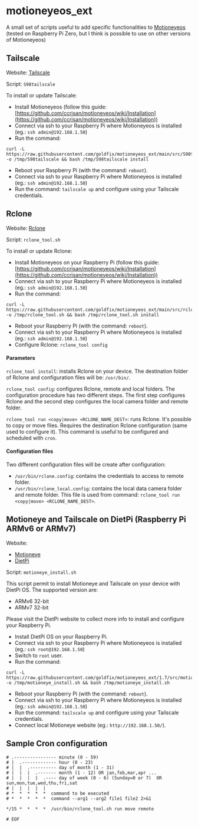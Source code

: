 # motioneyeos_ext
A small set of scripts useful to add specific functionalities to [Motioneyeos](https://github.com/ccrisan/motioneyeos) (tested on Raspberry Pi Zero, but I think is possible to use on other versions of Motioneyeos)

## Tailscale

Website: [Tailscale](https://tailscale.com/)

Script: `S98tailscale`

To install or update Tailscale:

- Install Motioneyeos (follow this guide: [https://github.com/ccrisan/motioneyeos/wiki/Installation](https://github.com/ccrisan/motioneyeos/wiki/Installation))
- Connect via ssh to your Raspberry Pi where Motioneyeos is installed (eg.: `ssh admin@192.168.1.50`)
- Run the command:
```
curl -L https://raw.githubusercontent.com/goldfix/motioneyeos_ext/main/src/S98tailscale -o /tmp/S98tailscale && bash /tmp/S98tailscale install
```
- Reboot your Raspberry Pi (with the command: `reboot`).
- Connect via ssh to your Raspberry Pi where Motioneyeos is installed (eg.: `ssh admin@192.168.1.50`)
- Run the command: `tailscale up` and configure using your Tailscale credentials.

## Rclone

Website: [Rclone](https://rclone.org/)

Script: `rclone_tool.sh`

To install or update Rclone:

- Install Motioneyeos on your Raspberry Pi (follow this guide: [https://github.com/ccrisan/motioneyeos/wiki/Installation](https://github.com/ccrisan/motioneyeos/wiki/Installation))
- Connect via ssh to your Raspberry Pi where Motioneyeos is installed (eg.: `ssh admin@192.168.1.50`)
- Run the command:
```
curl -L https://raw.githubusercontent.com/goldfix/motioneyeos_ext/main/src/rclone_tool.sh -o /tmp/rclone_tool.sh && bash /tmp/rclone_tool.sh install
```
- Reboot your Raspberry Pi (with the command: `reboot`).
- Connect via ssh to your Raspberry Pi where Motioneyeos is installed (eg.: `ssh admin@192.168.1.50`)
- Configure Rclone: `rclone_tool config`

#### Parameters

`rclone_tool install`: installs Rclone on your device. The destination folder of Rclone and configuration files will be: `/usr/bin/`.

`rclone_tool config`: configures Rclone, remote and local folders. The configuration procedure has two different steps. The first step configures Rclone and the second step configures the local camera folder and remote folder.

`rclone_tool run <copy|move> <RCLONE_NAME_DEST>`: runs Rclone. It's possible to copy or move files. Requires the destination Rclone configuration (same used to configure it). This command is useful to be configured and scheduled with `cron`.

#### Configuration files

Two different configuration files  will be create after configuration:

- `/usr/bin/rclone.config`: contains the credentials to access to remote folder.
- `/usr/bin/rclone_local.config`: contains the local data camera folder and remote folder. This file is used from command: `rclone_tool run <copy|move> <RCLONE_NAME_DEST>`.

## Motioneye and Tailscale on DietPi (Raspberry Pi ARMv6 or ARMv7)

Website:

- [Motioneye](https://github.com/ccrisan/motioneye)
- [DietPi](https://dietpi.com/)

Script: `motioneye_install.sh`

This script permit to install Motioneye and Tailscale on your device with DietPi OS. The supported version are:

- ARMv6 32-bit
- ARMv7 32-bit

Please visit the DietPi website to collect more info to install and configure your Raspberry Pi.

- Install DietPi OS on your Raspberry Pi.
- Connect via ssh to your Raspberry Pi where Motioneyeos is installed (eg.: `ssh root@192.168.1.50`)
- Switch to `root` user.
- Run the command:
```
curl -L https://raw.githubusercontent.com/goldfix/motioneyeos_ext/1.7/src/motioneye_install.sh -o /tmp/motioneye_install.sh && bash /tmp/motioneye_install.sh
```
- Reboot your Raspberry Pi (with the command: `reboot`).
- Connect via ssh to your Raspberry Pi where Motioneyeos is installed (eg.: `ssh admin@192.168.1.50`)
- Run the command: `tailscale up` and configure using your Tailscale credentials.
- Connect local Motioneye website (eg.: `http://192.168.1.50/`).

## Sample Cron configuration
```
# .---------------- minute (0 - 59)
# |  .------------- hour (0 - 23)
# |  |  .---------- day of month (1 - 31)
# |  |  |  .------- month (1 - 12) OR jan,feb,mar,apr ...
# |  |  |  |  .---- day of week (0 - 6) (Sunday=0 or 7)  OR sun,mon,tue,wed,thu,fri,sat
# |  |  |  |  |
# *  *  *  *  *  command to be executed
# *  *  *  *  *  command --arg1 --arg2 file1 file2 2>&1

*/15 *  *  *  *  /usr/bin/rclone_tool.sh run move remote

# EOF
```
